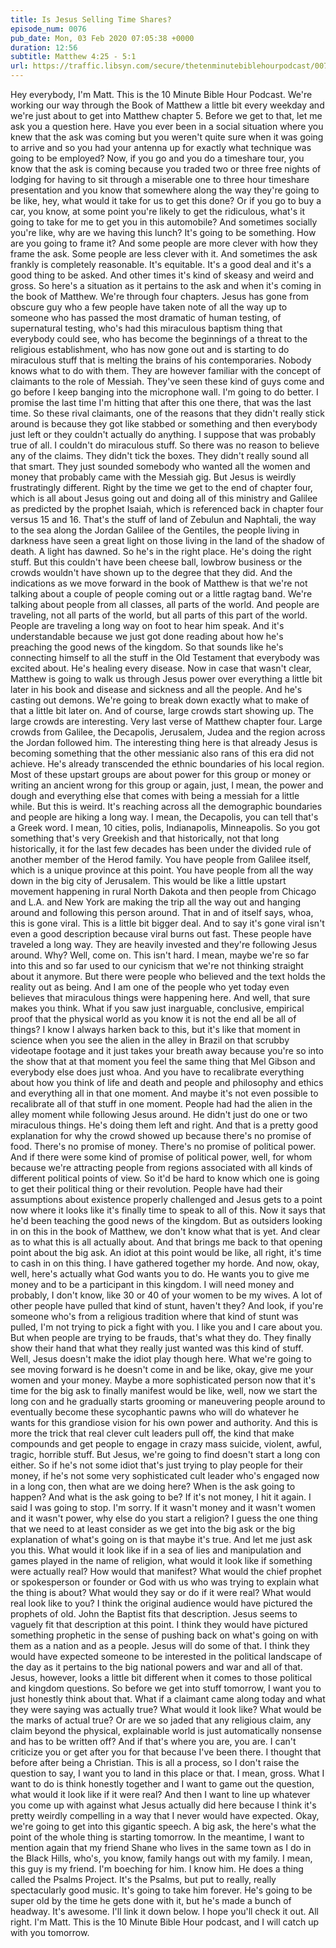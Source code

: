 ```yaml
---
title: Is Jesus Selling Time Shares?
episode_num: 0076
pub_date: Mon, 03 Feb 2020 07:05:38 +0000
duration: 12:56
subtitle: Matthew 4:25 - 5:1
url: https://traffic.libsyn.com/secure/thetenminutebiblehourpodcast/0076_-_Final.mp3
---
```


 Hey everybody, I'm Matt. This is the 10 Minute Bible Hour Podcast. We're working our way through the Book of Matthew a little bit every weekday and we're just about to get into Matthew chapter 5. Before we get to that, let me ask you a question here. Have you ever been in a social situation where you knew that the ask was coming but you weren't quite sure when it was going to arrive and so you had your antenna up for exactly what technique was going to be employed? Now, if you go and you do a timeshare tour, you know that the ask is coming because you traded two or three free nights of lodging for having to sit through a miserable one to three hour timeshare presentation and you know that somewhere along the way they're going to be like, hey, what would it take for us to get this done? Or if you go to buy a car, you know, at some point you're likely to get the ridiculous, what's it going to take for me to get you in this automobile? And sometimes socially you're like, why are we having this lunch? It's going to be something. How are you going to frame it? And some people are more clever with how they frame the ask. Some people are less clever with it. And sometimes the ask frankly is completely reasonable. It's equitable. It's a good deal and it's a good thing to be asked. And other times it's kind of skeasy and weird and gross. So here's a situation as it pertains to the ask and when it's coming in the book of Matthew. We're through four chapters. Jesus has gone from obscure guy who a few people have taken note of all the way up to someone who has passed the most dramatic of human testing, of supernatural testing, who's had this miraculous baptism thing that everybody could see, who has become the beginnings of a threat to the religious establishment, who has now gone out and is starting to do miraculous stuff that is melting the brains of his contemporaries. Nobody knows what to do with them. They are however familiar with the concept of claimants to the role of Messiah. They've seen these kind of guys come and go before I keep banging into the microphone wall. I'm going to do better. I promise the last time I'm hitting that after this one there, that was the last time. So these rival claimants, one of the reasons that they didn't really stick around is because they got like stabbed or something and then everybody just left or they couldn't actually do anything. I suppose that was probably true of all. I couldn't do miraculous stuff. So there was no reason to believe any of the claims. They didn't tick the boxes. They didn't really sound all that smart. They just sounded somebody who wanted all the women and money that probably came with the Messiah gig. But Jesus is weirdly frustratingly different. Right by the time we get to the end of chapter four, which is all about Jesus going out and doing all of this ministry and Galilee as predicted by the prophet Isaiah, which is referenced back in chapter four versus 15 and 16. That's the stuff of land of Zebulun and Naphtali, the way to the sea along the Jordan Galilee of the Gentiles, the people living in darkness have seen a great light on those living in the land of the shadow of death. A light has dawned. So he's in the right place. He's doing the right stuff. But this couldn't have been cheese ball, lowbrow business or the crowds wouldn't have shown up to the degree that they did. And the indications as we move forward in the book of Matthew is that we're not talking about a couple of people coming out or a little ragtag band. We're talking about people from all classes, all parts of the world. And people are traveling, not all parts of the world, but all parts of this part of the world. People are traveling a long way on foot to hear him speak. And it's understandable because we just got done reading about how he's preaching the good news of the kingdom. So that sounds like he's connecting himself to all the stuff in the Old Testament that everybody was excited about. He's healing every disease. Now in case that wasn't clear, Matthew is going to walk us through Jesus power over everything a little bit later in his book and disease and sickness and all the people. And he's casting out demons. We're going to break down exactly what to make of that a little bit later on. And of course, large crowds start showing up. The large crowds are interesting. Very last verse of Matthew chapter four. Large crowds from Galilee, the Decapolis, Jerusalem, Judea and the region across the Jordan followed him. The interesting thing here is that already Jesus is becoming something that the other messianic also rans of this era did not achieve. He's already transcended the ethnic boundaries of his local region. Most of these upstart groups are about power for this group or money or writing an ancient wrong for this group or again, just, I mean, the power and dough and everything else that comes with being a messiah for a little while. But this is weird. It's reaching across all the demographic boundaries and people are hiking a long way. I mean, the Decapolis, you can tell that's a Greek word. I mean, 10 cities, polis, Indianapolis, Minneapolis. So you got something that's very Greekish and that historically, not that long historically, it for the last few decades has been under the divided rule of another member of the Herod family. You have people from Galilee itself, which is a unique province at this point. You have people from all the way down in the big city of Jerusalem. This would be like a little upstart movement happening in rural North Dakota and then people from Chicago and L.A. and New York are making the trip all the way out and hanging around and following this person around. That in and of itself says, whoa, this is gone viral. This is a little bit bigger deal. And to say it's gone viral isn't even a good description because viral burns out fast. These people have traveled a long way. They are heavily invested and they're following Jesus around. Why? Well, come on. This isn't hard. I mean, maybe we're so far into this and so far used to our cynicism that we're not thinking straight about it anymore. But there were people who believed and the text holds the reality out as being. And I am one of the people who yet today even believes that miraculous things were happening here. And well, that sure makes you think. What if you saw just inarguable, conclusive, empirical proof that the physical world as you know it is not the end all be all of things? I know I always harken back to this, but it's like that moment in science when you see the alien in the alley in Brazil on that scrubby videotape footage and it just takes your breath away because you're so into the show that at that moment you feel the same thing that Mel Gibson and everybody else does just whoa. And you have to recalibrate everything about how you think of life and death and people and philosophy and ethics and everything all in that one moment. And maybe it's not even possible to recalibrate all of that stuff in one moment. People had had the alien in the alley moment while following Jesus around. He didn't just do one or two miraculous things. He's doing them left and right. And that is a pretty good explanation for why the crowd showed up because there's no promise of food. There's no promise of money. There's no promise of political power. And if there were some kind of promise of political power, well, for whom because we're attracting people from regions associated with all kinds of different political points of view. So it'd be hard to know which one is going to get their political thing or their revolution. People have had their assumptions about existence properly challenged and Jesus gets to a point now where it looks like it's finally time to speak to all of this. Now it says that he'd been teaching the good news of the kingdom. But as outsiders looking in on this in the book of Matthew, we don't know what that is yet. And clear as to what this is all actually about. And that brings me back to that opening point about the big ask. An idiot at this point would be like, all right, it's time to cash in on this thing. I have gathered together my horde. And now, okay, well, here's actually what God wants you to do. He wants you to give me money and to be a participant in this kingdom. I will need money and probably, I don't know, like 30 or 40 of your women to be my wives. A lot of other people have pulled that kind of stunt, haven't they? And look, if you're someone who's from a religious tradition where that kind of stunt was pulled, I'm not trying to pick a fight with you. I like you and I care about you. But when people are trying to be frauds, that's what they do. They finally show their hand that what they really just wanted was this kind of stuff. Well, Jesus doesn't make the idiot play though here. What we're going to see moving forward is he doesn't come in and be like, okay, give me your women and your money. Maybe a more sophisticated person now that it's time for the big ask to finally manifest would be like, well, now we start the long con and he gradually starts grooming or maneuvering people around to eventually become these sycophantic pawns who will do whatever he wants for this grandiose vision for his own power and authority. And this is more the trick that real clever cult leaders pull off, the kind that make compounds and get people to engage in crazy mass suicide, violent, awful, tragic, horrible stuff. But Jesus, we're going to find doesn't start a long con either. So if he's not some idiot that's just trying to play people for their money, if he's not some very sophisticated cult leader who's engaged now in a long con, then what are we doing here? When is the ask going to happen? And what is the ask going to be? If it's not money, I hit it again. I said I was going to stop. I'm sorry. If it wasn't money and it wasn't women and it wasn't power, why else do you start a religion? I guess the one thing that we need to at least consider as we get into the big ask or the big explanation of what's going on is that maybe it's true. And let me just ask you this. What would it look like if in a sea of lies and manipulation and games played in the name of religion, what would it look like if something were actually real? How would that manifest? What would the chief prophet or spokesperson or founder or God with us who was trying to explain what the thing is about? What would they say or do if it were real? What would real look like to you? I think the original audience would have pictured the prophets of old. John the Baptist fits that description. Jesus seems to vaguely fit that description at this point. I think they would have pictured something prophetic in the sense of pushing back on what's going on with them as a nation and as a people. Jesus will do some of that. I think they would have expected someone to be interested in the political landscape of the day as it pertains to the big national powers and war and all of that. Jesus, however, looks a little bit different when it comes to those political and kingdom questions. So before we get into stuff tomorrow, I want you to just honestly think about that. What if a claimant came along today and what they were saying was actually true? What would it look like? What would be the marks of actual true? Or are we so jaded that any religious claim, any claim beyond the physical, explainable world is just automatically nonsense and has to be written off? And if that's where you are, you are. I can't criticize you or get after you for that because I've been there. I thought that before after being a Christian. This is all a process, so I don't raise the question to say, I want you to land in this place or that. I mean, gross. What I want to do is think honestly together and I want to game out the question, what would it look like if it were real? And then I want to line up whatever you come up with against what Jesus actually did here because I think it's pretty weirdly compelling in a way that I never would have expected. Okay, we're going to get into this gigantic speech. A big ask, the here's what the point of the whole thing is starting tomorrow. In the meantime, I want to mention again that my friend Shane who lives in the same town as I do in the Black Hills, who's, you know, family hangs out with my family. I mean, this guy is my friend. I'm boeching for him. I know him. He does a thing called the Psalms Project. It's the Psalms, but put to really, really spectacularly good music. It's going to take him forever. He's going to be super old by the time he gets done with it, but he's made a bunch of headway. It's awesome. I'll link it down below. I hope you'll check it out. All right. I'm Matt. This is the 10 Minute Bible Hour podcast, and I will catch up with you tomorrow.